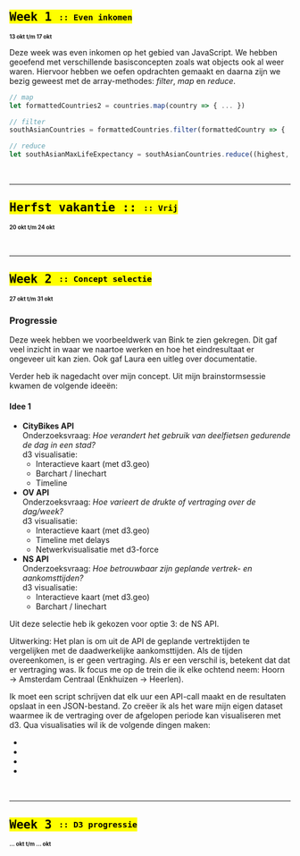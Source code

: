## <mark><samp> Week 1 **<sub><sup>:: Even inkomen</sup></sub>** </samp></mark>
**<sub><sup>13 okt t/m 17 okt</sup></sub>** <br>

Deze week was even inkomen op het gebied van JavaScript. We hebben geoefend met verschillende basisconcepten zoals wat objects ook al weer waren. Hiervoor hebben we oefen opdrachten gemaakt en daarna zijn we bezig geweest met de array-methodes: *filter*, *map* en *reduce*.


``` js
// map
let formattedCountries2 = countries.map(country => { ... })

// filter
southAsianCountries = formattedCountries.filter(formattedCountry => { ... })

// reduce
let southAsianMaxLifeExpectancy = southAsianCountries.reduce((highest, current) => { ... })

```

<br>

---

## <mark><samp> Herfst vakantie :: **<sub><sup>:: Vrij</sup></sub>** </samp></mark>
**<sub><sup>20 okt t/m 24 okt</sup></sub>** <br>

<br>

---

## <mark><samp> Week 2 **<sub><sup>:: Concept selectie</sup></sub>** </samp></mark>
**<sub><sup>27 okt t/m 31 okt</sup></sub>** <br>

### Progressie
Deze week hebben we voorbeeldwerk van Bink te zien gekregen. Dit gaf veel inzicht in waar we naartoe werken en hoe het eindresultaat er ongeveer uit kan zien. Ook gaf Laura een uitleg over documentatie.

Verder heb ik nagedacht over mijn concept. Uit mijn brainstormsessie kwamen de volgende ideeën:

#### Idee 1
<ul>
    <li>
        <strong>CityBikes API</strong> <br>
        Onderzoeksvraag: <em>Hoe verandert het gebruik van deelfietsen gedurende de dag in een stad?</em> <br>
        d3 visualisatie:
        <ul>
            <li>Interactieve kaart (met d3.geo)</li>
            <li>Barchart / linechart</li>
            <li>Timeline</li>
        </ul>
    </li>
    <li>
        <strong>OV API</strong> <br>
        Onderzoeksvraag: <em>Hoe varieert de drukte of vertraging over de dag/week?</em> <br>
        d3 visualisatie:
        <ul>
            <li>Interactieve kaart (met d3.geo)</li>
            <li>Timeline met delays</li>
            <li>Netwerkvisualisatie met d3-force</li>
        </ul>
    </li>
    <li>
        <strong>NS API</strong> <br>
        Onderzoeksvraag: <em>Hoe betrouwbaar zijn geplande vertrek- en aankomsttijden?</em> <br>
        d3 visualisatie:
        <ul>
            <li>Interactieve kaart (met d3.geo)</li>
            <li>Barchart / linechart</li>
        </ul>
    </li>
</ul>

Uit deze selectie heb ik gekozen voor optie 3: de NS API. <br>

Uitwerking: Het plan is om uit de API de geplande vertrektijden te vergelijken met de daadwerkelijke aankomsttijden. Als de tijden overeenkomen, is er geen vertraging. Als er een verschil is, betekent dat dat er vertraging was. Ik focus me op de trein die ik elke ochtend neem: Hoorn → Amsterdam Centraal (Enkhuizen → Heerlen).

Ik moet een script schrijven dat elk uur een API-call maakt en de resultaten opslaat in een JSON-bestand. Zo creëer ik als het ware mijn eigen dataset waarmee ik de vertraging over de afgelopen periode kan visualiseren met d3. Qua visualisaties wil ik de volgende dingen maken:
<ul> 
    <li></li>
    <li></li>
    <li></li>
    <li></li>
</ul>

<br>

---

## <mark><samp> Week 3 **<sub><sup>:: D3 progressie</sup></sub>** </samp></mark>
**<sub><sup>... okt t/m ... okt</sup></sub>**
